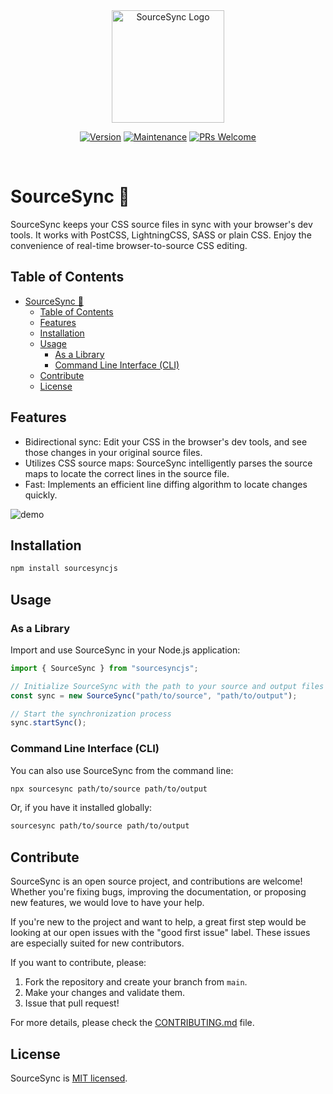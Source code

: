 <div align="center">
  <a href="https://sourcesync.vercel.app" target="_blank" rel="noopener noreferrer">
    <img width="180" src="https://sourcesync.vercel.app/logo.svg" alt="SourceSync Logo">
  </a>

[![Version](https://img.shields.io/badge/Version-0.0.2-blue.svg?style=flat-square)](https://github.com/m5x5?tab=packages&repo_name=sourcesync)
[![Maintenance](https://img.shields.io/badge/Maintained%3F-yes-green.svg)](https://github.com/m5x5/sourcesync/graphs/commit-activity)
[![PRs Welcome](https://img.shields.io/badge/PRs-welcome-brightgreen.svg?style=flat-square)](http://makeapullrequest.com)

</div>

<br/>

# SourceSync 🚀

SourceSync keeps your CSS source files in sync with your browser's dev tools. It works with PostCSS, LightningCSS, SASS or plain CSS. Enjoy the convenience of real-time browser-to-source CSS editing.

## Table of Contents

- [SourceSync 🚀](#sourcesync-)
  - [Table of Contents](#table-of-contents)
  - [Features](#features)
  - [Installation](#installation)
  - [Usage](#usage)
    - [As a Library](#as-a-library)
    - [Command Line Interface (CLI)](#command-line-interface-cli)
  - [Contribute](#contribute)
  - [License](#license)

## Features

- Bidirectional sync: Edit your CSS in the browser's dev tools, and see those changes in your original source files.
- Utilizes CSS source maps: SourceSync intelligently parses the source maps to locate the correct lines in the source file.
- Fast: Implements an efficient line diffing algorithm to locate changes quickly.

![demo](https://github.com/m5x5/sourcesync/assets/30301026/34b80c7a-bc18-4c4c-b0fd-ee12de72d5cb)

## Installation

```bash
npm install sourcesyncjs
```

## Usage

### As a Library

Import and use SourceSync in your Node.js application:

```javascript
import { SourceSync } from "sourcesyncjs";

// Initialize SourceSync with the path to your source and output files
const sync = new SourceSync("path/to/source", "path/to/output");

// Start the synchronization process
sync.startSync();
```

### Command Line Interface (CLI)

You can also use SourceSync from the command line:

```bash
npx sourcesync path/to/source path/to/output
```

Or, if you have it installed globally:

```bash
sourcesync path/to/source path/to/output
```

## Contribute

SourceSync is an open source project, and contributions are welcome! Whether you're fixing bugs, improving the documentation, or proposing new features, we would love to have your help.

If you're new to the project and want to help, a great first step would be looking at our open issues with the "good first issue" label. These issues are especially suited for new contributors.

If you want to contribute, please:

1. Fork the repository and create your branch from `main`.
2. Make your changes and validate them.
3. Issue that pull request!

For more details, please check the [CONTRIBUTING.md](CONTRIBUTING.md) file.

## License

SourceSync is [MIT licensed](LICENSE).

